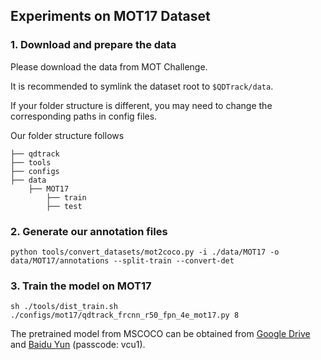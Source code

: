 ## Experiments on MOT17 Dataset

### 1. Download and prepare the data

Please download the data from MOT Challenge.

It is recommended to symlink the dataset root to `$QDTrack/data`.

If your folder structure is different, you may need to change the corresponding paths in config files.

Our folder structure follows

```
├── qdtrack
├── tools
├── configs
├── data
    ├── MOT17
        ├── train
        ├── test
```


### 2. Generate our annotation files

```shell
python tools/convert_datasets/mot2coco.py -i ./data/MOT17 -o data/MOT17/annotations --split-train --convert-det
```

### 3. Train the model on MOT17

```shell
sh ./tools/dist_train.sh ./configs/mot17/qdtrack_frcnn_r50_fpn_4e_mot17.py 8
```

The pretrained model from MSCOCO can be obtained from [Google Drive](https://drive.google.com/file/d/1xK4Gvtd_2OchAyRY5WcoMkqoE9UM4gFO/view?usp=sharing) and [Baidu Yun](https://pan.baidu.com/s/1F9rLqsHjOv9DyJ-guvM-Qw) (passcode: vcu1).

